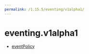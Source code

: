 ```yaml
---
permalink: /1.15.5/eventing/v1alpha1/
---
```


# eventing.v1alpha1



* [eventPolicy](eventPolicy.md)